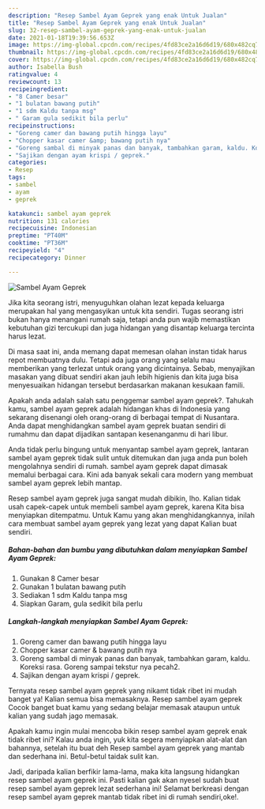 ```yaml
---
description: "Resep Sambel Ayam Geprek yang enak Untuk Jualan"
title: "Resep Sambel Ayam Geprek yang enak Untuk Jualan"
slug: 32-resep-sambel-ayam-geprek-yang-enak-untuk-jualan
date: 2021-01-18T19:39:56.653Z
image: https://img-global.cpcdn.com/recipes/4fd83ce2a16d6d19/680x482cq70/sambel-ayam-geprek-foto-resep-utama.jpg
thumbnail: https://img-global.cpcdn.com/recipes/4fd83ce2a16d6d19/680x482cq70/sambel-ayam-geprek-foto-resep-utama.jpg
cover: https://img-global.cpcdn.com/recipes/4fd83ce2a16d6d19/680x482cq70/sambel-ayam-geprek-foto-resep-utama.jpg
author: Isabella Bush
ratingvalue: 4
reviewcount: 13
recipeingredient:
- "8 Camer besar"
- "1 bulatan bawang putih"
- "1 sdm Kaldu tanpa msg"
- " Garam gula sedikit bila perlu"
recipeinstructions:
- "Goreng camer dan bawang putih hingga layu"
- "Chopper kasar camer &amp; bawang putih nya"
- "Goreng sambal di minyak panas dan banyak, tambahkan garam, kaldu. Koreksi rasa. Goreng sampai tekstur nya pecah2."
- "Sajikan dengan ayam krispi / geprek."
categories:
- Resep
tags:
- sambel
- ayam
- geprek

katakunci: sambel ayam geprek 
nutrition: 131 calories
recipecuisine: Indonesian
preptime: "PT40M"
cooktime: "PT36M"
recipeyield: "4"
recipecategory: Dinner

---
```



![Sambel Ayam Geprek](https://img-global.cpcdn.com/recipes/4fd83ce2a16d6d19/680x482cq70/sambel-ayam-geprek-foto-resep-utama.jpg)

Jika kita seorang istri, menyuguhkan olahan lezat kepada keluarga merupakan hal yang mengasyikan untuk kita sendiri. Tugas seorang istri bukan hanya menangani rumah saja, tetapi anda pun wajib memastikan kebutuhan gizi tercukupi dan juga hidangan yang disantap keluarga tercinta harus lezat.

Di masa  saat ini, anda memang dapat memesan olahan instan tidak harus repot membuatnya dulu. Tetapi ada juga orang yang selalu mau memberikan yang terlezat untuk orang yang dicintainya. Sebab, menyajikan masakan yang dibuat sendiri akan jauh lebih higienis dan kita juga bisa menyesuaikan hidangan tersebut berdasarkan makanan kesukaan famili. 



Apakah anda adalah salah satu penggemar sambel ayam geprek?. Tahukah kamu, sambel ayam geprek adalah hidangan khas di Indonesia yang sekarang disenangi oleh orang-orang di berbagai tempat di Nusantara. Anda dapat menghidangkan sambel ayam geprek buatan sendiri di rumahmu dan dapat dijadikan santapan kesenanganmu di hari libur.

Anda tidak perlu bingung untuk menyantap sambel ayam geprek, lantaran sambel ayam geprek tidak sulit untuk ditemukan dan juga anda pun boleh mengolahnya sendiri di rumah. sambel ayam geprek dapat dimasak memalui berbagai cara. Kini ada banyak sekali cara modern yang membuat sambel ayam geprek lebih mantap.

Resep sambel ayam geprek juga sangat mudah dibikin, lho. Kalian tidak usah capek-capek untuk membeli sambel ayam geprek, karena Kita bisa menyiapkan ditempatmu. Untuk Kamu yang akan menghidangkannya, inilah cara membuat sambel ayam geprek yang lezat yang dapat Kalian buat sendiri.

<!--inarticleads1-->

##### Bahan-bahan dan bumbu yang dibutuhkan dalam menyiapkan Sambel Ayam Geprek:

1. Gunakan 8 Camer besar
1. Gunakan 1 bulatan bawang putih
1. Sediakan 1 sdm Kaldu tanpa msg
1. Siapkan  Garam, gula sedikit bila perlu




<!--inarticleads2-->

##### Langkah-langkah menyiapkan Sambel Ayam Geprek:

1. Goreng camer dan bawang putih hingga layu
1. Chopper kasar camer &amp; bawang putih nya
1. Goreng sambal di minyak panas dan banyak, tambahkan garam, kaldu. Koreksi rasa. Goreng sampai tekstur nya pecah2.
1. Sajikan dengan ayam krispi / geprek.




Ternyata resep sambel ayam geprek yang nikamt tidak ribet ini mudah banget ya! Kalian semua bisa memasaknya. Resep sambel ayam geprek Cocok banget buat kamu yang sedang belajar memasak ataupun untuk kalian yang sudah jago memasak.

Apakah kamu ingin mulai mencoba bikin resep sambel ayam geprek enak tidak ribet ini? Kalau anda ingin, yuk kita segera menyiapkan alat-alat dan bahannya, setelah itu buat deh Resep sambel ayam geprek yang mantab dan sederhana ini. Betul-betul taidak sulit kan. 

Jadi, daripada kalian berfikir lama-lama, maka kita langsung hidangkan resep sambel ayam geprek ini. Pasti kalian gak akan nyesel sudah buat resep sambel ayam geprek lezat sederhana ini! Selamat berkreasi dengan resep sambel ayam geprek mantab tidak ribet ini di rumah sendiri,oke!.

